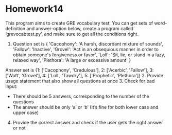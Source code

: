 # Homework14

This program aims to create GRE vocabulary test. You can get sets of word-definition and answer-option below, create a program called ‘grevocabtest.py’, and make sure to get all the conditions right.
1. Question set is {
'Cacophony': 'A harsh, discordant mixture of sounds',
'Fallow': 'Inactive',
'Grovel': 'Act in an obsequious manner in order to obtain someone\'s forgiveness or favor',
'Loll': 'Sit, lie, or stand in a lazy, relaxed way',
'Plethora': 'A large or excessive amount'
}

Answer set is {1: ['Cacophony', 'Credulous'],
            2: ['Acerbic', 'Fallow'],
            3: ['Waft', 'Grovel'],
            4: ['Loll', 'Tawdry'],
            5: ['Prophetic', 'Plethora']}
2. Provide usage statement that also show all questions at once
3. Check for bad input:
- There should be 5 answers, corresponding to the number of the questions
- The answer should be only ‘a’ or ‘b’ (It’s fine for both lower case and upper case)
4. Provide the correct answer and check if the user gets the right answer or not
